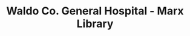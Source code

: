 ---
layout: repo
title: "Waldo Co. General Hospital - Marx Library"
id: 2374
permalink: repos/2374/
---
